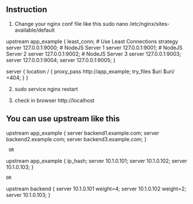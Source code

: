 Instruction
-------------------

1. Change your nginx conf file like this
sudo nano /etc/nginx/sites-available/default

upstream app_example {
    least_conn;                 # Use Least Connections strategy
    server 127.0.0.1:9000;      # NodeJS Server 1
    server 127.0.0.1:9001;      # NodeJS Server 2
    server 127.0.0.1:9002;      # NodeJS Server 3
    server 127.0.0.1:9003;
    server 127.0.0.1:9004;
    server 127.0.0.1:9005;
}

server {
	location / {
		proxy_pass  http://app_example;
		try_files $uri $uri/ =404;
	}
}

2. sudo service nginx restart

3. check in browser http://localhost


You can use upstream like this
----------------------------------

upstream app_example  {
  server backend1.example.com;
  server backend2.example.com;
  server backend3.example.com;
}

     OR

upstream app_example {
   ip_hash;
   server 10.1.0.101; 
   server 10.1.0.102;
   server 10.1.0.103;
} 
  
    OR
upstream backend {
   server 10.1.0.101 weight=4; 
   server 10.1.0.102 weight=2;
   server 10.1.0.103;
}